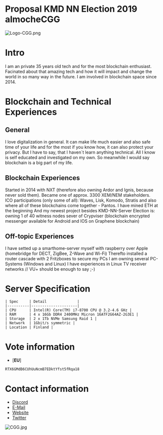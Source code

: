 # Proposal KMD NN Election 2019 almocheCGG 

![Logo-CGG.png](https://raw.githubusercontent.com/KomodoPlatform/NotaryNodes/master/notarynodes/almocheCGG/Logo-CGG.png)

# Intro #

I am an private 35 years old tech and for the most blockchain enthusiast.
Facinated about that amazing tech and how it will impact and change the world in so many way in the future.
I am involved in blockchain space since 2014.
 

# Blockchain and Technical Experiences  #

## General ##
I love digitalization in general.
It can make life much easier and also safe time of your life and for the most if you know how, it can also protect your privacy.
But I have to say, that I haven´t learn anything technical.
All I know is self educated and investigated on my own.
So meanwhile I would say blockchain is a big part of my life. 

## Blockchain Experiences ##
Started in 2014 with NXT (therefore also owning Ardor and Ignis, because never sold them).
Became one of approx. 3300 XEM/NEM stakeholders.
ICO participations (only some of all): Waves, Lisk, Komodo, Stratis and also where all of these blockchains come together - Pantos.
I have mined ETH at the beginning
And my newest project besides KMD-NN-Server Election is: owning 1 of 40 witness nodes sever of Crypviser (blockchain encrypted messenger available for Android and IOS on Graphene blockchain)

## Off-topic Experiences ##
I have setted up a smarthome-server myself with raspberry over Apple (homebridge for DECT, ZigBee, Z-Wave and Wi-Fi)
Therefto installed a router cascade with 2 Fritzboxes to secure my PCs
I am owning several PC-Systems (Windows and Linux)
I have experiences in Linux TV receiver networks // VU+ should be enough to say ;-)

# Server Specification #

    | Spec     | Detail              |
    |----------|---------------------|
    | CPU      | Intel(R) Core(TM) i7-8700 CPU @ 3.2-4.6 GHz |
    | RAM      | 4 x 16Gb DDR4 2400MHz Micron 16ATF2G64AZ-2G3E1 |
    | Storage  | 2 x 1Tb NVMe Samsung Raid 1 |
    | Network  | 1Gbit/s symmetric |
    | Location | Finland |

# Vote information #

- [**EU**] 
```
RTX6GMdB6CUhUuNcmB7EDktYfst5fRqa18
```

# Contact information #

 - [Discord](https://discord.gg/e2qEtHN)
 - [E-Mail](mailto:coingainguru@protonmail.com)
 - [Website](https://coingain.guru)
 - [Twitter](https://twitter.com/COINGAINGURU)
 
![CGG.jpg](https://raw.githubusercontent.com/KomodoPlatform/NotaryNodes/master/notarynodes/almocheCGG/CGG.jpg)
